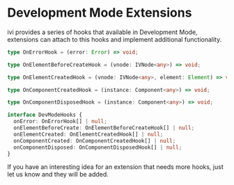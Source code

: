 # Development Mode Extensions

ivi provides a series of hooks that available in Development Mode, extensions can attach to this hooks and implement
additional functionality.

```ts
type OnErrorHook = (error: Error) => void;

type OnElementBeforeCreateHook = (vnode: IVNode<any>) => void;

type OnElementCreatedHook = (vnode: IVNode<any>, element: Element) => void;

type OnComponentCreatedHook = (instance: Component<any>) => void;

type OnComponentDisposedHook = (instance: Component<any>) => void;

interface DevModeHooks {
  onError: OnErrorHook[] | null;
  onElementBeforeCreate: OnElementBeforeCreateHook[] | null;
  onElementCreated: OnElementCreatedHook[] | null;
  onComponentCreated: OnComponentCreatedHook[] | null;
  onComponentDisposed: OnComponentDisposedHook[] | null;
}
```

If you have an interesting idea for an extension that needs more hooks, just let us know and they will be added.
